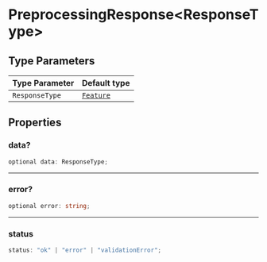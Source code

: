 # PreprocessingResponse\<ResponseType\>

## Type Parameters

| Type Parameter | Default type            |
| -------------- | ----------------------- |
| `ResponseType` | [`Feature`](Feature.md) |

## Properties

### data?

```ts
optional data: ResponseType;
```

---

### error?

```ts
optional error: string;
```

---

### status

```ts
status: "ok" | "error" | "validationError";
```
